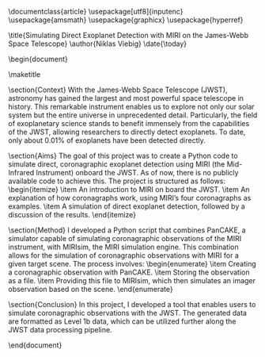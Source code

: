 \documentclass{article}
\usepackage[utf8]{inputenc}
\usepackage{amsmath}
\usepackage{graphicx}
\usepackage{hyperref}

\title{Simulating Direct Exoplanet Detection with MIRI on the James-Webb Space Telescope}
\author{Niklas Viebig}
\date{\today}

\begin{document}

\maketitle

\section{Context}
With the James-Webb Space Telescope (JWST), astronomy has gained the largest and most powerful space telescope in history. This remarkable instrument enables us to explore not only our solar system but the entire universe in unprecedented detail. Particularly, the field of exoplanetary science stands to benefit immensely from the capabilities of the JWST, allowing researchers to directly detect exoplanets. To date, only about 0.01\% of exoplanets have been detected directly.

\section{Aims}
The goal of this project was to create a Python code to simulate direct, coronagraphic exoplanet detection using MIRI (the Mid-Infrared Instrument) onboard the JWST. As of now, there is no publicly available code to achieve this. The project is structured as follows: 
\begin{itemize}
    \item An introduction to MIRI on board the JWST.
    \item An explanation of how coronagraphs work, using MIRI’s four coronagraphs as examples.
    \item A simulation of direct exoplanet detection, followed by a discussion of the results.
\end{itemize}

\section{Method}
I developed a Python script that combines PanCAKE, a simulator capable of simulating coronagraphic observations of the MIRI instrument, with MIRIsim, the MIRI simulation engine. This combination allows for the simulation of coronagraphic observations with MIRI for a given target scene. The process involves:
\begin{enumerate}
    \item Creating a coronagraphic observation with PanCAKE.
    \item Storing the observation as a file.
    \item Providing this file to MIRIsim, which then simulates an imager observation based on the scene.
\end{enumerate}

\section{Conclusion}
In this project, I developed a tool that enables users to simulate coronagraphic observations with the JWST. The generated data are formatted as Level 1b data, which can be utilized further along the JWST data processing pipeline.

\end{document}
